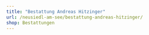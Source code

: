 ```yaml
---
title: "Bestattung Andreas Hitzinger"
url: /neusiedl-am-see/bestattung-andreas-hitzinger/
shop: Bestattungen
---
```

